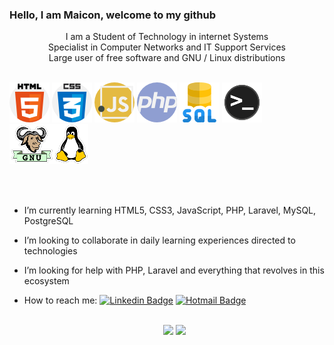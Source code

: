 ### **Hello, I am Maicon, welcome to my github**

  <div align="center">
    I am a Student of Technology in internet Systems<br>  
    Specialist in Computer Networks and IT Support Services<br>  
    Large user of free software and GNU / Linux distributions<br><br>
   </div> 
   

![](img/html.png) ![](img/css.png) ![](img/js.png) ![](img/php.png) ![](img/sql.png) ![](img/1.png) ![](img/2.png)
</div>
<br>
<br>



- I’m currently learning HTML5, CSS3, JavaScript, PHP, Laravel, MySQL, PostgreSQL
- I’m looking to collaborate in daily learning experiences directed  to technologies
- I’m looking for help with PHP, Laravel and everything that revolves in this ecosystem
- How to reach me:  [![Linkedin Badge](https://img.shields.io/badge/-LinkedIn-blue?style=flat-square&logo=Linkedin&logoColor=white&link=https://www.linkedin.com/in/daniele-oliveira-lucas-8a685683/)](https://www.linkedin.com/in/maiconkistemmacher/) [![Hotmail Badge](https://img.shields.io/badge/-Gmail-0078D4?style=flat-square&logo=microsoft-outlook&logoColor=white&link=mailto:daniele_oli_lucas@hotmail.com)](mailto:maicon.kistemmacher@gmail.com)
<br><br>


    <div align="center">
     <img width="434px" src="https://github-readme-stats.vercel.app/api?username=maiconkistemmacher&hide=contribs,prs" />

    <img width="434px" src="https://github-readme-stats.vercel.app/api/top-langs/?username=maiconkistemmacher&langs_count=8)](https://github.com/maiconkistemmacher/sssgithub-readme-statsl" />
